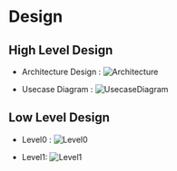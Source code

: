 # Design

## High Level Design 
* Architecture Design :
![Architecture]()

* Usecase Diagram :
![UsecaseDiagram](https://github.com/goutami8989/Stepin_Movie-Ticket-Booking-System/blob/main/2_Architecture/Usecasehdl.png)

## Low Level Design 
* Level0 :
![Level0](https://github.com/goutami8989/Stepin_Movie-Ticket-Booking-System/blob/main/2_Architecture/Level0.png)

* Level1:
![Level1](https://github.com/goutami8989/Stepin_Movie-Ticket-Booking-System/blob/main/2_Architecture/Level1.png)

